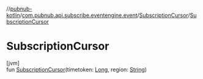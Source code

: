 //[pubnub-kotlin](../../../index.md)/[com.pubnub.api.subscribe.eventengine.event](../index.md)/[SubscriptionCursor](index.md)/[SubscriptionCursor](-subscription-cursor.md)

# SubscriptionCursor

[jvm]\
fun [SubscriptionCursor](-subscription-cursor.md)(timetoken: [Long](https://kotlinlang.org/api/latest/jvm/stdlib/kotlin/-long/index.html), region: [String](https://kotlinlang.org/api/latest/jvm/stdlib/kotlin/-string/index.html))
